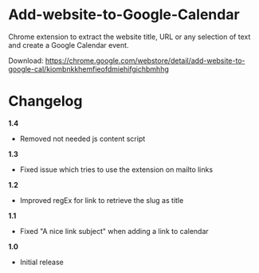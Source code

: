 Add-website-to-Google-Calendar
==============================

Chrome extension to extract the website title, URL or any selection of text and create a Google Calendar event.

Download: https://chrome.google.com/webstore/detail/add-website-to-google-cal/kiombnkkhemfieofdmiehifgichbmhhg

Changelog
=========

**1.4**

 - Removed not needed js content script 

**1.3**

 - Fixed issue which tries to use the extension on mailto links
 
**1.2**

 - Improved regEx for link to retrieve the slug as title
 
**1.1**

 - Fixed "A nice link subject" when adding a link to calendar

**1.0**
 
 - Initial release
